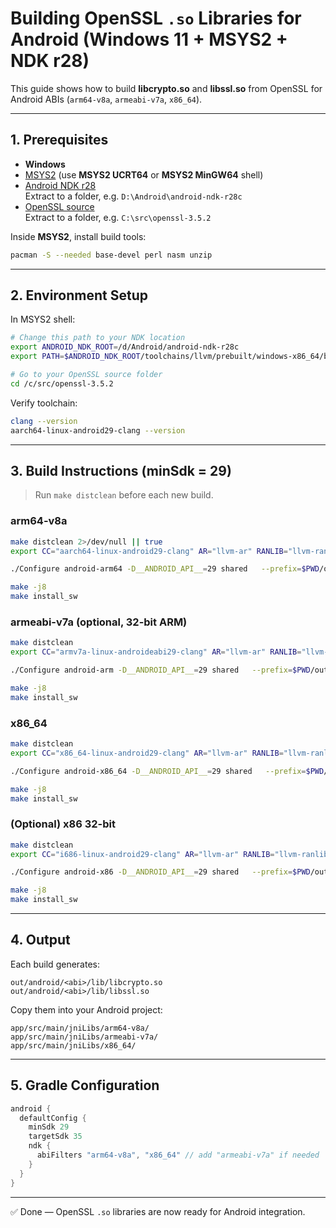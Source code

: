# Building OpenSSL `.so` Libraries for Android (Windows 11 + MSYS2 + NDK r28)

This guide shows how to build **libcrypto.so** and **libssl.so** from OpenSSL for Android ABIs (`arm64-v8a`, `armeabi-v7a`, `x86_64`).  

---

## 1. Prerequisites

- **Windows**
- [MSYS2](https://www.msys2.org/) (use **MSYS2 UCRT64** or **MSYS2 MinGW64** shell)
- [Android NDK r28](https://developer.android.com/ndk/downloads)  
  Extract to a folder, e.g. `D:\Android\android-ndk-r28c`
- [OpenSSL source](https://www.openssl.org/source/)  
  Extract to a folder, e.g. `C:\src\openssl-3.5.2`

Inside **MSYS2**, install build tools:
```bash
pacman -S --needed base-devel perl nasm unzip
```

---

## 2. Environment Setup

In MSYS2 shell:
```bash
# Change this path to your NDK location
export ANDROID_NDK_ROOT=/d/Android/android-ndk-r28c
export PATH=$ANDROID_NDK_ROOT/toolchains/llvm/prebuilt/windows-x86_64/bin:$PATH

# Go to your OpenSSL source folder
cd /c/src/openssl-3.5.2
```

Verify toolchain:
```bash
clang --version
aarch64-linux-android29-clang --version
```

---

## 3. Build Instructions (minSdk = 29)

> Run `make distclean` before each new build.

### arm64-v8a
```bash
make distclean 2>/dev/null || true
export CC="aarch64-linux-android29-clang" AR="llvm-ar" RANLIB="llvm-ranlib" NM="llvm-nm" LD="ld.lld"

./Configure android-arm64 -D__ANDROID_API__=29 shared   --prefix=$PWD/out/android/arm64 --openssldir=$PWD/out/android/arm64/ssl

make -j8
make install_sw
```

### armeabi-v7a (optional, 32-bit ARM)
```bash
make distclean
export CC="armv7a-linux-androideabi29-clang" AR="llvm-ar" RANLIB="llvm-ranlib" NM="llvm-nm" LD="ld.lld"

./Configure android-arm -D__ANDROID_API__=29 shared   --prefix=$PWD/out/android/armeabi-v7a --openssldir=$PWD/out/android/armeabi-v7a/ssl

make -j8
make install_sw
```

### x86_64
```bash
make distclean
export CC="x86_64-linux-android29-clang" AR="llvm-ar" RANLIB="llvm-ranlib" NM="llvm-nm" LD="ld.lld"

./Configure android-x86_64 -D__ANDROID_API__=29 shared   --prefix=$PWD/out/android/x86_64 --openssldir=$PWD/out/android/x86_64/ssl

make -j8
make install_sw
```

### (Optional) x86 32-bit
```bash
make distclean
export CC="i686-linux-android29-clang" AR="llvm-ar" RANLIB="llvm-ranlib" NM="llvm-nm" LD="ld.lld"

./Configure android-x86 -D__ANDROID_API__=29 shared   --prefix=$PWD/out/android/x86 --openssldir=$PWD/out/android/x86/ssl

make -j8
make install_sw
```

---

## 4. Output

Each build generates:
```
out/android/<abi>/lib/libcrypto.so
out/android/<abi>/lib/libssl.so
```

Copy them into your Android project:
```
app/src/main/jniLibs/arm64-v8a/
app/src/main/jniLibs/armeabi-v7a/
app/src/main/jniLibs/x86_64/
```

---

## 5. Gradle Configuration

```gradle
android {
  defaultConfig {
    minSdk 29
    targetSdk 35
    ndk {
      abiFilters "arm64-v8a", "x86_64" // add "armeabi-v7a" if needed
    }
  }
}
```

---

✅ Done — OpenSSL `.so` libraries are now ready for Android integration.  
